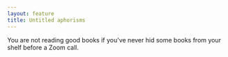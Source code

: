 ```yaml
---
layout: feature
title: Untitled aphorisms
---
```


You are not reading good books if you've never hid some books from your shelf before a Zoom call.
